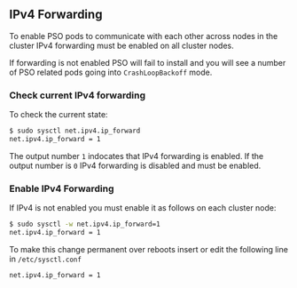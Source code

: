 ## IPv4 Forwarding

To enable PSO pods to communicate with each other across nodes in the cluster IPv4 forwarding must be enabled on all cluster nodes.

If forwarding is not enabled PSO will fail to install and you will see a number of PSO related pods going into `CrashLoopBackoff` mode.

### Check current IPv4 forwarding

To check the current state:

```bash
$ sudo sysctl net.ipv4.ip_forward
net.ipv4.ip_forward = 1
```

The output number `1` indocates that IPv4 forwarding is enabled. 
If the output number is `0` IPv4 forwarding is disabled and must be enabled.

### Enable IPv4 Forwarding

If IPv4 is not enabled you must enable it as follows on each cluster node:

```bash
$ sudo sysctl -w net.ipv4.ip_forward=1
net.ipv4.ip_forward = 1
```

To make this change permanent over reboots insert or edit the following line in `/etc/sysctl.conf`

```bash
net.ipv4.ip_forward = 1
```
